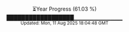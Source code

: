 <p align="center">
⏳Year Progress (61.03 %)<br>
██████████████████▁▁▁▁▁▁▁▁▁▁▁▁ <br>
<sub>Updated: Mon, 11 Aug 2025 18:04:48 GMT</sub>
</p>

